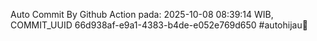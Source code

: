 Auto Commit By Github Action pada: 2025-10-08 08:39:14 WIB, COMMIT_UUID 66d938af-e9a1-4383-b4de-e052e769d650 #autohijau🗿
